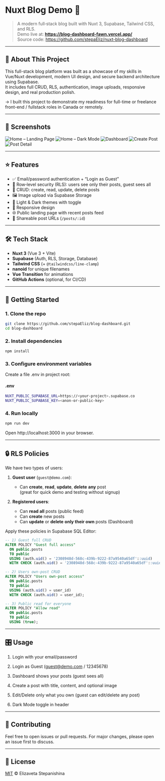 # Nuxt Blog Demo 🚀

> A modern full‑stack blog built with Nuxt 3, Supabase, Tailwind CSS, and RLS.  
> Demo live at: **https://blog-dashboard-fawn.vercel.app/**  
> Source code: https://github.com/stepaEliz/nuxt-blog-dashboard

---

## 🧩 About This Project

This full-stack blog platform was built as a showcase of my skills in Vue/Nuxt development, modern UI design, and secure backend architecture using Supabase.  
It includes full CRUD, RLS, authentication, image uploads, responsive design, and real production polish.

→ I built this project to demonstrate my readiness for full-time or freelance front-end / fullstack roles in Canada or remotely.

---

## 📸 Screenshots

![Home – Landing Page](./assets/screenshots/home-light.png)
![Home – Dark Mode](./assets/screenshots/home-dark.png)
![Dashboard](./assets/screenshots/dashboard.png)
![Create Post](./assets/screenshots/create-post.png)
![Post Detail](./assets/screenshots/post-detail.png)

---

## ⭐ Features

- ✅ Email/password authentication + “Login as Guest”  
- 🔐 Row‑level security (RLS): users see only their posts, guest sees all  
- 📝 CRUD: create, read, update, delete posts  
- 🖼 Image upload via Supabase Storage  
- 🎨 Light & Dark themes with toggle  
- 📱 Responsive design  
- 🌐 Public landing page with recent posts feed  
- 🔗 Shareable post URLs (`/posts/:id`)

---

## 🛠 Tech Stack

- **Nuxt 3** (Vue 3 + Vite)  
- **Supabase** (Auth, RLS, Storage, Database)  
- **Tailwind CSS** (+ `@tailwindcss/line-clamp`)  
- **nanoid** for unique filenames  
- **Vue Transition** for animations  
- **GitHub Actions** (optional, for CI/CD)

---

## 🚀 Getting Started

### 1. Clone the repo
```bash
git clone https://github.com/stepaEliz/blog-dashboard.git
cd blog-dashboard
```

### 2. Install dependencies
```bash
npm install
```

### 3. Configure environment variables
Create a file .env in project root:

#### .env
```bash
NUXT_PUBLIC_SUPABASE_URL=https://<your-project>.supabase.co
NUXT_PUBLIC_SUPABASE_KEY=<anon-or-public-key>
```

### 4. Run locally
```bash
npm run dev
```
Open http://localhost:3000 in your browser.

---

## 🔒 RLS Policies

We have two types of users:

1. **Guest user** (`guest@demo.com`):  
   - Can **create**, **read**, **update**, **delete** **any** post  
     (great for quick demo and testing without signup)

2. **Registered users**:  
   - Can **read all** posts (public feed)  
   - Can **create** new posts  
   - Can **update** or **delete** **only their own** posts (Dashboard)

Apply these policies in Supabase SQL Editor:

```sql
-- 1) Guest full CRUD
ALTER POLICY "Guest full access"
  ON public.posts
  TO public
  USING (auth.uid() = '2308948d-568c-439b-9222-87a9540a65df'::uuid)
  WITH CHECK (auth.uid() = '2308948d-568c-439b-9222-87a9540a65df'::uuid);

-- 2) Users own-post CRUD
ALTER POLICY "Users own-post access"
  ON public.posts
  TO public
  USING (auth.uid() = user_id)
  WITH CHECK (auth.uid() = user_id);

-- 3) Public read for everyone
ALTER POLICY "Allow read"
  ON public.posts
  TO public
  USING (true);

```
---

## 🎛 Usage

1. Login with your email/password

2. Login as Guest (guest@demo.com / 12345678)

3. Dashboard shows your posts (guest sees all)

4. Create a post with title, content, and optional image

5. Edit/Delete only what you own (guest can edit/delete any post)

6. Dark Mode toggle in header

---

## 💬 Contributing
Feel free to open issues or pull requests.
For major changes, please open an issue first to discuss.

---

## 📄 License
[MIT](https://choosealicense.com/licenses/mit/) © Elizaveta Stepanishina

